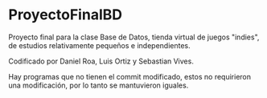 # ProyectoFinalBD
Proyecto final para la clase Base de Datos, tienda virtual de juegos "indies", de estudios relativamente pequeños e independientes.

Codificado por Daniel Roa, Luis Ortiz y Sebastian Vives.

Hay programas que no tienen el commit modificado, estos no requirieron una modificación, por lo tanto se mantuvieron iguales.

